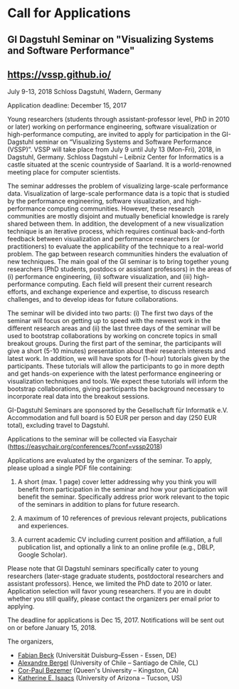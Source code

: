 # Call for Applications

## GI Dagstuhl Seminar on "Visualizing Systems and Software Performance"
## https://vssp.github.io/

July 9-13, 2018
Schloss Dagstuhl, Wadern, Germany


Application deadline: December 15, 2017

Young researchers (students through assistant-professor level, PhD in 2010 or later) working on performance engineering, software visualization or high-performance computing, are invited to apply for participation in the GI-Dagstuhl seminar on “Visualizing Systems and Software Performance (VSSP)”. VSSP will take place from July 9 until July 13 (Mon-Fri), 2018, in Dagstuhl, Germany. Schloss Dagstuhl – Leibniz Center for Informatics is a castle situated at the scenic countryside of Saarland. It is a world-renowned meeting place for computer scientists. 

The seminar addresses the problem of visualizing large-scale performance data. Visualization of large-scale performance data is a topic that is studied by the performance engineering, software visualization, and high-performance computing communities. However, these research communities are mostly disjoint and mutually beneficial knowledge is rarely shared between them. In addition, the development of a new visualization technique is an iterative process, which requires continual back-and-forth feedback between visualization and performance researchers (or practitioners) to evaluate the applicability of the technique to a real-world problem. The gap between research communities hinders the evaluation of new techniques. The main goal of the GI seminar is to bring together young researchers (PhD students, postdocs or assistant professors) in the areas of (i) performance engineering, (ii) software visualization, and (iii) high-performance computing. Each field will present their current research efforts, and exchange experience and expertise, to discuss research challenges, and to develop ideas for future collaborations.

The seminar will be divided into two parts: (i) The first two days of the seminar will focus on getting up to speed with the newest work in the different research areas and (ii) the last three days of the seminar will be used to bootstrap collaborations by working on concrete topics in small breakout groups. During the first part of the seminar, the participants will give a short (5-10 minutes) presentation about their research interests and latest work. In addition, we will have spots for (1-hour) tutorials given by the participants. These tutorials will allow the participants to go in more depth and get hands-on experience with the latest performance engineering or visualization techniques and tools. We expect these tutorials will inform the bootstrap collaborations, giving participants the background necessary to incorporate real data into the breakout sessions.

GI-Dagstuhl Seminars are sponsored by the Gesellschaft für Informatik e.V. Accommodation and full board is 50 EUR per person and day (250 EUR total), excluding travel to Dagstuhl.

Applications to the seminar will be collected via Easychair 
(https://easychair.org/conferences/?conf=vssp2018)

Applications are evaluated by the organizers of the seminar. To apply, please upload a single PDF file containing:

1. A short (max. 1 page) cover letter addressing why you think you will
    benefit from participation in the seminar and how your
    participation will benefit the seminar. Specifically address prior
    work relevant to the topic of the seminars in addition to plans for
    future research.

2. A maximum of 10 references of previous relevant projects, publications and experiences.

3. A current academic CV including current position and affiliation, a
    full publication list, and optionally a link to an online profile
    (e.g., DBLP, Google Scholar).

Please note that GI Dagstuhl seminars specifically cater to young researchers (later-stage graduate students, postdoctoral researchers and assistant professors). Hence, we limited the PhD date to 2010 or later. Application selection will favor young researchers. If you are in doubt whether you still qualify, please contact the organizers per email prior to  applying.

The deadline for applications is Dec 15, 2017. Notifications will be sent out on or before January 15, 2018.

The organizers,

- [Fabian Beck](https://www.vis.wiwi.uni-due.de/en/team/fabian-beck/) (Universität Duisburg–Essen - Essen, DE)
- [Alexandre Bergel](http://bergel.eu) (University of Chile – Santiago de Chile, CL)
- [Cor-Paul Bezemer](http://sailhome.cs.queensu.ca/~corpaul/) (Queen's University – Kingston, CA)
- [Katherine E. Isaacs](http://hdc.cs.arizona.edu/mamba_home/~kisaacs) (University of Arizona – Tucson, US)

